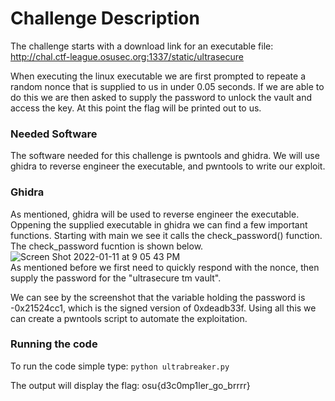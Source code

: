 # Challenge Description
The challenge starts with a download link for an executable file: http://chal.ctf-league.osusec.org:1337/static/ultrasecure</br>

When executing the linux executable we are first prompted to repeate a random nonce that is supplied to us in under 0.05 seconds. If we are able to do this we are then asked to supply the password to unlock the vault and access the key. At this point the flag will be printed out to us.

### Needed Software
The software needed for this challenge is pwntools and ghidra. We will use ghidra to reverse engineer the executable, and pwntools to write our exploit.

### Ghidra
As mentioned, ghidra will be used to reverse engineer the executable. Oppening the supplied executable in ghidra we can find a few important functions. Starting with main we see it calls the check_password() function. The check_password fucntion is shown below. </br>
![Screen Shot 2022-01-11 at 9 05 43 PM](https://user-images.githubusercontent.com/41707123/149069050-d5229572-0691-47a7-abbf-a4c49fa4ce56.jpeg)
</br>
As mentioned before we first need to quickly respond with the nonce, then supply the password for the "ultrasecure tm vault".

We can see by the screenshot that the variable holding the password is -0x21524cc1, which is the signed version of 0xdeadb33f. Using all this we can create a pwntools script to automate the exploitation. 

### Running the code

To run the code simple type: ```python ultrabreaker.py```

The output will display the flag: osu{d3c0mp1ler_go_brrrr}
